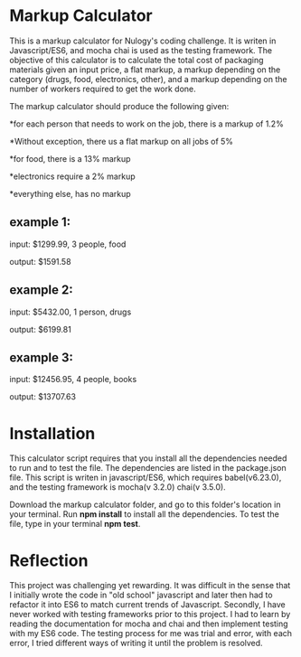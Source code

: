 <h1> Markup Calculator </h1>
<p>This is a markup calculator for Nulogy's coding challenge. It is writen in Javascript/ES6, and mocha chai is used as the testing framework.
The objective of this calculator is to calculate the total cost of packaging materials given an input price, a flat markup, a markup depending on the category (drugs, food, electronics, other), and a markup depending on the number of workers required to get the work done.</p>

<p>The markup calculator should produce the following given: </p>
<p>*for each person that needs to work on the job, there is a markup of 1.2%</p>
<p>*Without exception, there us a flat markup on all jobs of 5%</p>
<p>*for food, there is a 13% markup</p>
<p>*electronics require a 2% markup</p>
<p>*everything else, has no markup</p>

example 1:
-----------
<p>input: $1299.99, 3 people, food</p>
<p>output: $1591.58 </p>

example 2:
-----------
<p>input: $5432.00, 1 person, drugs</p>
<p>output: $6199.81</p>

example 3:
-----------
<p>input: $12456.95, 4 people, books</p>
<p>output: $13707.63 </p>

<h1>Installation</h1>
<p> This calculator script requires that you install all the dependencies needed to run and to test the file. The dependencies are listed in the package.json file. This script is writen in javascript/ES6, which requires babel(v6.23.0), and the testing framework is mocha(v 3.2.0) chai(v 3.5.0). </p>
<p>Download the markup calculator folder, and go to this folder's location in your terminal. Run <strong>npm install</strong> to install all the dependencies. To test the file, type in your terminal <strong>npm test</strong>. </p>

<h1>Reflection</h1>
<p>This project was challenging yet rewarding. It was difficult in the sense that I initially wrote the code in "old school" javascript and later then had to refactor it into ES6 to match current trends of Javascript.  Secondly, I have never worked with testing frameworks prior to this project. I had to learn by reading the documentation for mocha and chai and then implement testing with my ES6 code. The testing process for me was trial and error, with each error, I tried different ways of writing it until the problem is resolved. </p>

